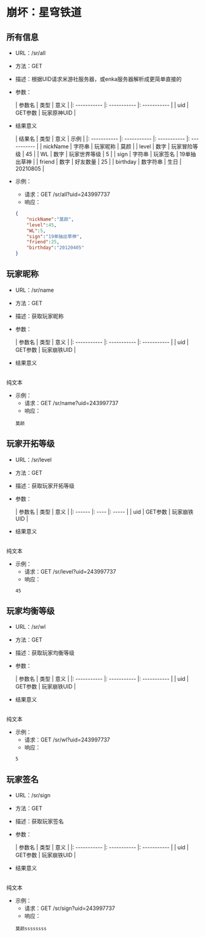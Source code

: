 # 崩坏：星穹铁道

## 所有信息 
- URL：/sr/all 
- 方法：GET 
- 描述：根据UID请求米游社服务器，或enka服务器解析成更简单直接的
- 参数：

     | 参数名 | 类型 | 意义 |
     |: ----------- |: ----------- |: ----------- |
     | uid |  GET参数 | 玩家原神UID |

- 结果意义

     | 结果名 | 类型 | 意义 | 示例 |
     |: ----------- |: ----------- |: ----------- |: ----------- |
     | nickName | 字符串 | 玩家昵称 | 莫颜 |
     | level | 数字 | 玩家冒险等级 | 45 |
     | WL | 数字 | 玩家世界等级 | 5 |
     | sign | 字符串 | 玩家签名 | 19单抽出草神 |
     | friend | 数字 | 好友数量 | 25 |
     | birthday | 数字符串 | 生日 | 20210805 |

- 示例： 
    - 请求：GET /sr/all?uid=243997737 
    - 响应： 
    ```json
    {
        "nickName":"莫颜",
        "level":45,
        "WL":5,
        "sign":"19单抽出草神",
        "friend":25,
        "birthday":"20120405"
    }
    ```
 

## 玩家昵称
- URL：/sr/name
- 方法：GET 
- 描述：获取玩家昵称
- 参数：

     | 参数名 | 类型 | 意义 |
     |: ----------- |: ----------- |: ----------- |
     | uid |  GET参数 | 玩家崩铁UID |

- 结果意义
<br>
    纯文本

- 示例： 
    - 请求：GET /sr/name?uid=243997737 
    - 响应： 
    ```
    莫颜
    ```

## 玩家开拓等级
- URL：/sr/level
- 方法：GET 
- 描述：获取玩家开拓等级
- 参数：

     | 参数名 | 类型 | 意义 |
     |: ------ |: ---- |: ----- |
     | uid |  GET参数 | 玩家崩铁UID |

- 结果意义
<br>
    纯文本

- 示例： 
    - 请求：GET /sr/level?uid=243997737 
    - 响应： 
    ```
    45
    ```
    
## 玩家均衡等级
- URL：/sr/wl
- 方法：GET 
- 描述：获取玩家均衡等级
- 参数：

     | 参数名 | 类型 | 意义 |
     |: ----------- |: ----------- |: ----------- |
     | uid |  GET参数 | 玩家崩铁UID |

- 结果意义
<br>
    纯文本

- 示例： 
    - 请求：GET /sr/wl?uid=243997737 
    - 响应： 
    ```
    5
    ```
  
## 玩家签名
- URL：/sr/sign
- 方法：GET 
- 描述：获取玩家签名
- 参数：

     | 参数名 | 类型 | 意义 |
     |: ----------- |: ----------- |: ----------- |
     | uid |  GET参数 | 玩家崩铁UID |

- 结果意义
<br>
    纯文本

- 示例： 
    - 请求：GET /sr/sign?uid=243997737 
    - 响应： 
    ```
    莫颜ssssssss
    ```